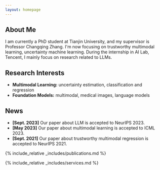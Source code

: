 ```yaml
---
layout: homepage
---
```


## About Me

I am currently a PhD student at Tianjin University, and my supervisor is Professor Changqing Zhang. I'm now focusing on trustworthy multimodal learning, uncertainty machine learning. During the internship in AI Lab, Tencent, I mainly focus on research related to LLMs.

## Research Interests

- **Multimodal Learning:** uncertainty estimation, classification and regression
- **Foundation Models:** multimodal, medical images, language models

## News

- **[Sept. 2023]** Our paper about LLM is accepted to NeurIPS 2023.
- **[May 2023]** Our paper about multimodal learning is accepted to ICML 2023.
- **[Sept. 2021]** Our paper about trustworthy multimodal regression is accepted to NeurIPS 2021.

{% include_relative _includes/publications.md %}

{% include_relative _includes/services.md %}
